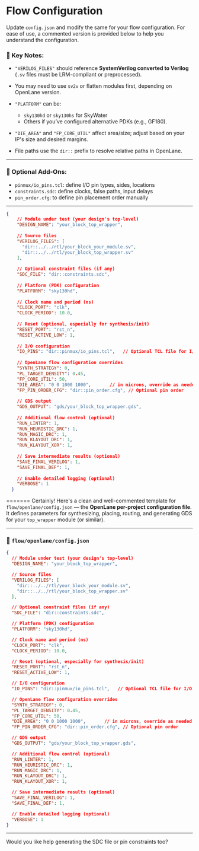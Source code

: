 # Flow Configuration

Update `config.json` and modify the same for your flow configuration. For ease of use, a commented version is provided below to help you understand the configuration.

### 📝 Key Notes:

* `"VERILOG_FILES"` should reference **SystemVerilog converted to Verilog** (`.sv` files must be LRM-compliant or preprocessed).
* You may need to use `sv2v` or flatten modules first, depending on OpenLane version.
* `"PLATFORM"` can be:

  * `sky130hd` or `sky130hs` for SkyWater
  * Others if you’ve configured alternative PDKs (e.g., GF180).
* `"DIE_AREA"` and `"FP_CORE_UTIL"` affect area/size; adjust based on your IP's size and desired margins.
* File paths use the `dir::` prefix to resolve relative paths in OpenLane.

---

### 🔧 Optional Add-Ons:

* `pinmux/io_pins.tcl`: define I/O pin types, sides, locations
* `constraints.sdc`: define clocks, false paths, input delays
* `pin_order.cfg`: to define pin placement order manually

---


```json
{
    // Module under test (your design's top-level)
    "DESIGN_NAME": "your_block_top_wrapper",
  
    // Source files
    "VERILOG_FILES": [
      "dir::../../rtl/your_block_your_module.sv",
      "dir::../../rtl/your_block_top_wrapper.sv"
    ],
  
    // Optional constraint files (if any)
    "SDC_FILE": "dir::constraints.sdc",
  
    // Platform (PDK) configuration
    "PLATFORM": "sky130hd",
  
    // Clock name and period (ns)
    "CLOCK_PORT": "clk",
    "CLOCK_PERIOD": 10.0,
  
    // Reset (optional, especially for synthesis/init)
    "RESET_PORT": "rst_n",
    "RESET_ACTIVE_LOW": 1,
  
    // I/O configuration
    "IO_PINS": "dir::pinmux/io_pins.tcl",   // Optional TCL file for I/O constraints
  
    // OpenLane flow configuration overrides
    "SYNTH_STRATEGY": 0,
    "PL_TARGET_DENSITY": 0.45,
    "FP_CORE_UTIL": 50,
    "DIE_AREA": "0 0 1000 1000",       // in microns, override as needed
    "FP_PIN_ORDER_CFG": "dir::pin_order.cfg", // Optional pin order
  
    // GDS output
    "GDS_OUTPUT": "gds/your_block_top_wrapper.gds",
  
    // Additional flow control (optional)
    "RUN_LINTER": 1,
    "RUN_HEURISTIC_DRC": 1,
    "RUN_MAGIC_DRC": 1,
    "RUN_KLAYOUT_DRC": 1,
    "RUN_KLAYOUT_XOR": 1,
  
    // Save intermediate results (optional)
    "SAVE_FINAL_VERILOG": 1,
    "SAVE_FINAL_DEF": 1,
  
    // Enable detailed logging (optional)
    "VERBOSE": 1
  }
  ```

=======
Certainly! Here's a clean and well-commented template for `flow/openlane/config.json` — the **OpenLane per-project configuration file**. It defines parameters for synthesizing, placing, routing, and generating GDS for your `top_wrapper` module (or similar).

---

### 📄 `flow/openlane/config.json`

```json
{
  // Module under test (your design's top-level)
  "DESIGN_NAME": "your_block_top_wrapper",

  // Source files
  "VERILOG_FILES": [
    "dir::../../rtl/your_block_your_module.sv",
    "dir::../../rtl/your_block_top_wrapper.sv"
  ],

  // Optional constraint files (if any)
  "SDC_FILE": "dir::constraints.sdc",

  // Platform (PDK) configuration
  "PLATFORM": "sky130hd",

  // Clock name and period (ns)
  "CLOCK_PORT": "clk",
  "CLOCK_PERIOD": 10.0,

  // Reset (optional, especially for synthesis/init)
  "RESET_PORT": "rst_n",
  "RESET_ACTIVE_LOW": 1,

  // I/O configuration
  "IO_PINS": "dir::pinmux/io_pins.tcl",   // Optional TCL file for I/O constraints

  // OpenLane flow configuration overrides
  "SYNTH_STRATEGY": 0,
  "PL_TARGET_DENSITY": 0.45,
  "FP_CORE_UTIL": 50,
  "DIE_AREA": "0 0 1000 1000",       // in microns, override as needed
  "FP_PIN_ORDER_CFG": "dir::pin_order.cfg", // Optional pin order

  // GDS output
  "GDS_OUTPUT": "gds/your_block_top_wrapper.gds",

  // Additional flow control (optional)
  "RUN_LINTER": 1,
  "RUN_HEURISTIC_DRC": 1,
  "RUN_MAGIC_DRC": 1,
  "RUN_KLAYOUT_DRC": 1,
  "RUN_KLAYOUT_XOR": 1,

  // Save intermediate results (optional)
  "SAVE_FINAL_VERILOG": 1,
  "SAVE_FINAL_DEF": 1,

  // Enable detailed logging (optional)
  "VERBOSE": 1
}
```

---



Would you like help generating the SDC file or pin constraints too?
